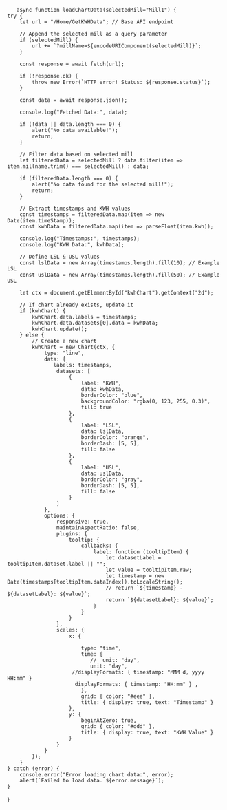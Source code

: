        async function loadChartData(selectedMill="Mill1") {
    try {
        let url = "/Home/GetKWHData"; // Base API endpoint

        // Append the selected mill as a query parameter
        if (selectedMill) {
            url += `?millName=${encodeURIComponent(selectedMill)}`;
        }

        const response = await fetch(url);

        if (!response.ok) {
            throw new Error(`HTTP error! Status: ${response.status}`);
        }

        const data = await response.json();

        console.log("Fetched Data:", data);

        if (!data || data.length === 0) {
            alert("No data available!");
            return;
        }

        // Filter data based on selected mill
        let filteredData = selectedMill ? data.filter(item => item.millname.trim() === selectedMill) : data;

        if (filteredData.length === 0) {
            alert("No data found for the selected mill!");
            return;
        }

        // Extract timestamps and KWH values
        const timestamps = filteredData.map(item => new Date(item.timeStamp));
        const kwhData = filteredData.map(item => parseFloat(item.kwh));

        console.log("Timestamps:", timestamps);
        console.log("KWH Data:", kwhData);

        // Define LSL & USL values
        const lslData = new Array(timestamps.length).fill(10); // Example LSL
        const uslData = new Array(timestamps.length).fill(50); // Example USL

        let ctx = document.getElementById("kwhChart").getContext("2d");

        // If chart already exists, update it
        if (kwhChart) {
            kwhChart.data.labels = timestamps;
            kwhChart.data.datasets[0].data = kwhData;
            kwhChart.update();
        } else {
            // Create a new chart
            kwhChart = new Chart(ctx, {
                type: "line",
                data: {
                   labels: timestamps,
                    datasets: [
                        {
                            label: "KWH",
                            data: kwhData,
                            borderColor: "blue",
                            backgroundColor: "rgba(0, 123, 255, 0.3)",
                            fill: true
                        },
                        {
                            label: "LSL",
                            data: lslData,
                            borderColor: "orange",
                            borderDash: [5, 5],
                            fill: false
                        },
                        {
                            label: "USL",
                            data: uslData,
                            borderColor: "gray",
                            borderDash: [5, 5],
                            fill: false
                        }
                    ]
                },
                options: {
                    responsive: true,
                    maintainAspectRatio: false,
                    plugins: {
                        tooltip: {
                            callbacks: {
                                label: function (tooltipItem) {
                                    let datasetLabel = tooltipItem.dataset.label || "";
                                    let value = tooltipItem.raw;
                                    let timestamp = new Date(timestamps[tooltipItem.dataIndex]).toLocaleString();
                                    // return `${timestamp} - ${datasetLabel}: ${value}`;
                                    return `${datasetLabel}: ${value}`;
                                }
                            }
                        }
                    },
                    scales: {
                        x: {

                            type: "time",
                            time: {
                               //  unit: "day",
                               unit: "day",
                         //displayFormats: { timestamp: "MMM d, yyyy HH:mm" }
                          displayFormats: { timestamp: "HH:mm" } ,
                            },
                            grid: { color: "#eee" },
                            title: { display: true, text: "Timestamp" }
                        },
                        y: {
                            beginAtZero: true,
                            grid: { color: "#ddd" },
                            title: { display: true, text: "KWH Value" }
                        }
                    }
                }
            });
        }
    } catch (error) {
        console.error("Error loading chart data:", error);
        alert(`Failed to load data. ${error.message}`);
    }
}
